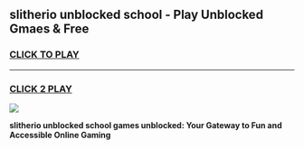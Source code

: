 
## slitherio unblocked school - Play Unblocked Gmaes & Free
<h3>
<a href="https://news.freeplayer.one?title=slitherio_unblocked_school&ref=16F">CLICK TO PLAY</a></h3>
<hr>

<h3>
<a href="https://news.freeplayer.one?title=slitherio_unblocked_school&ref=16F">CLICK 2 PLAY</a>
  
</h3>

<a href="https://news.freeplayer.one?title=slitherio_unblocked_school&ref=16F/"><img src="https://clearcache.store/games.png"></a>


**slitherio unblocked school games unblocked: Your Gateway to Fun and Accessible Online Gaming**
